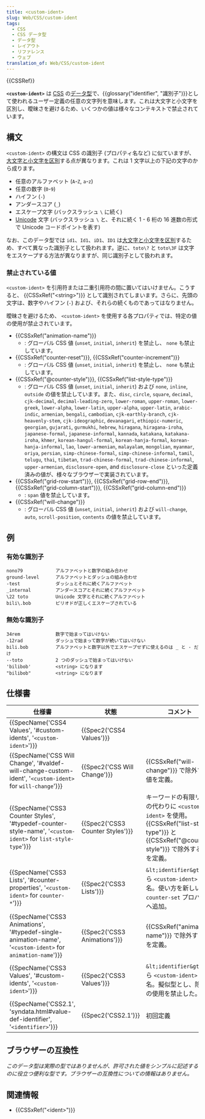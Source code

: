 ```yaml
---
title: <custom-ident>
slug: Web/CSS/custom-ident
tags:
  - CSS
  - CSS データ型
  - データ型
  - レイアウト
  - リファレンス
  - ウェブ
translation_of: Web/CSS/custom-ident
---
```

{{CSSRef}}

**`<custom-ident>`** は [CSS](/ja/docs/Web/CSS) の[データ型](/ja/docs/Web/CSS/CSS_Types)で、{{glossary("identifier", "識別子")}}として使われるユーザー定義の任意の文字列を意味します。これは大文字と小文字を区別し、曖昧さを避けるため、いくつかの値は様々なコンテキストで禁止されています。

## 構文

`<custom-ident>` の構文は CSS の識別子 (プロパティ名など) に似ていますが、[大文字と小文字を区別](https://ja.wikipedia.org/wiki/%E3%82%B1%E3%83%BC%E3%82%B9%E3%83%BB%E3%82%BB%E3%83%B3%E3%82%B7%E3%83%86%E3%82%A3%E3%83%96)する点が異なります。これは 1 文字以上の下記の文字のから成ります。

- 任意のアルファベット (`A`-`Z`, `a`-`z`)
- 任意の数字 (`0`-`9`)
- ハイフン (`-`)
- アンダースコア (`_`)
- エスケープ文字 (バックスラッシュ `\` に続く)
- [Unicode](http://ja.wikipedia.org/wiki/Unicode) 文字 (バックスラッシュ `\` と、それに続く 1 - 6 桁の 16 進数の形式で Unicode コードポイントを表す)

なお、このデータ型では `id1`、`Id1`、`iD1`、`ID1` は[大文字と小文字を区別](https://ja.wikipedia.org/wiki/%E3%82%B1%E3%83%BC%E3%82%B9%E3%83%BB%E3%82%BB%E3%83%B3%E3%82%B7%E3%83%86%E3%82%A3%E3%83%96)するため、すべて異なった識別子として扱われます。逆に、`toto\?` と `toto\3F` は文字をエスケープする方法が異なりますが、同じ識別子として扱われます。

### 禁止されている値

`<custom-ident>` を引用符または二重引用符の間に置いてはいけません。こうすると、 {{CSSxRef("&lt;string&gt;")}} として識別されてしまいます。さらに、先頭の文字は、数字やハイフン (`-`) および、それらの続くものであってはなりません。

曖昧さを避けるため、 `<custom-ident>` を使用する各プロパティでは、特定の値の使用が禁止されています。

- {{CSSxRef("animation-name")}}
  - : グローバル CSS 値 (`unset`, `initial`, `inherit`) を禁止し、 `none` も禁止しています。
- {{CSSxRef("counter-reset")}}, {{CSSxRef("counter-increment")}}
  - : グローバル CSS 値 (`unset`, `initial`, `inherit`) を禁止し、 `none` も禁止しています。
- {{CSSxRef("@counter-style")}}, {{CSSxRef("list-style-type")}}
  - : グローバル CSS 値 (`unset`, `initial`, `inherit`) および `none`, `inline`, `outside` の値を禁止しています。また、`disc`, `circle`, `square`, `decimal`, `cjk-decimal`, `decimal-leading-zero`, `lower-roman`, `upper-roman`, `lower-greek`, `lower-alpha`, `lower-latin`, `upper-alpha`, `upper-latin`, `arabic-indic`, `armenian`, `bengali`, `cambodian`, `cjk-earthly-branch`, `cjk-heavenly-stem`, `cjk-ideographic`, `devanagari`, `ethiopic-numeric`, `georgian`, `gujarati`, `gurmukhi`, `hebrew`, `hiragana`, `hiragana-iroha`, `japanese-formal`, `japanese-informal`, `kannada`, `katakana`, `katakana-iroha`, `khmer`, `korean-hangul-formal`, `korean-hanja-formal`, `korean-hanja-informal`, `lao`, `lower-armenian`, `malayalam`, `mongolian`, `myanmar`, `oriya`, `persian`, `simp-chinese-formal`, `simp-chinese-informal`, `tamil`, `telugu`, `thai`, `tibetan`, `trad-chinese-formal`, `trad-chinese-informal`, `upper-armenian`, `disclosure-open`, and `disclosure-close` といった定義済みの値が、様々なブラウザーで実装されています。
- {{CSSxRef("grid-row-start")}}, {{CSSxRef("grid-row-end")}}, {{CSSxRef("grid-column-start")}}, {{CSSxRef("grid-column-end")}}
  - : `span` 値を禁止しています。
- {{CSSxRef("will-change")}}
  - : グローバル CSS 値 (`unset`, `initial`, `inherit`) および `will-change`, `auto`, `scroll-position`, `contents` の値を禁止しています。

## 例

### 有効な識別子

```plain example-good
nono79            アルファベットと数字の組み合わせ
ground-level      アルファベットとダッシュの組み合わせ
-test             ダッシュとそれに続くアルファベット
_internal         アンダースコアとそれに続くアルファベット
\22 toto          Unicode 文字とそれに続くアルファベット
bili\.bob         ピリオドが正しくエスケープされている
```

### 無効な識別子

```plain example-bad
34rem             数字で始まってはいけない
-12rad            ダッシュで始まって数字が続いてはいけない
bili.bob          アルファベットと数字以外でエスケープせずに使えるのは _ と - だけ
--toto            2 つのダッシュで始まってはいけない
'bilibob'         <string> になります
"bilibob"         <string> になります
```

## 仕様書

| 仕様書                                                                                                                                                                        | 状態                                       | コメント                                                                                                                                                                                  |
| ------------------------------------------------------------------------------------------------------------------------------------------------------------------------------------ | -------------------------------------------- | ---------------------------------------------------------------------------------------------------------------------------------------------------------------------------------------- |
| {{SpecName('CSS4 Values', '#custom-idents', '<code>&lt;custom-ident&gt;</code>')}}                                                                         | {{Spec2('CSS4 Values')}}             |                                                                                                                                                                                          |
| {{SpecName('CSS Will Change', '#valdef-will-change-custom-ident', '<code>&lt;custom-ident&gt;</code> for <code>will-change</code>')}}     | {{Spec2('CSS Will Change')}}         | {{CSSxRef("will-change")}} で除外する値を定義。                                                                                                              |
| {{SpecName('CSS3 Counter Styles', '#typedef-counter-style-name', '<code>&lt;custom-ident&gt;</code> for <code>list-style-type</code>')}} | {{Spec2('CSS3 Counter Styles')}} | キーワードの有限リストの代わりに `<custom-ident>` を使用。 {{CSSxRef("list-style-type")}} と {{CSSxRef("@counter-style")}} で除外する値を定義。 |
| {{SpecName('CSS3 Lists', '#counter-properties', '<code>&lt;custom-ident&gt;</code> for <code>counter-*</code>')}}                             | {{Spec2('CSS3 Lists')}}             | `&lt;identifier&gt;` から `<custom-ident>` へ改名。使い方を新しい `counter-set` プロパティへ追加。                                                                                            |
| {{SpecName('CSS3 Animations', '#typedef-single-animation-name', '<code>&lt;custom-ident&gt;</code> for <code>animation-name</code>')}} | {{Spec2('CSS3 Animations')}}         | {{CSSxRef("animation-name")}} で除外する値を定義。                                                                                                          |
| {{SpecName('CSS3 Values', '#custom-idents', '<code>&lt;custom-ident&gt;</code>')}}                                                                         | {{Spec2('CSS3 Values')}}             | `&lt;identifier&gt;` から `<custom-ident>` へ改名。擬似型とし、除外値の使用を禁止した。                                                                               |
| {{SpecName('CSS2.1', 'syndata.html#value-def-identifier', '<code>&lt;identifier&gt;</code>')}}                                                         | {{Spec2('CSS2.1')}}                     | 初回定義                                                                                                                                                                      |

## ブラウザーの互換性

*このデータ型は実際の型ではありませんが、許可された値をシンプルに記述するのに役立つ便利な型です。ブラウザーの互換性についての情報はありません。*

## 関連情報

- {{CSSxRef("&lt;ident&gt;")}}
